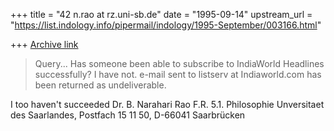 +++
title = "42 n.rao at rz.uni-sb.de"
date = "1995-09-14"
upstream_url = "https://list.indology.info/pipermail/indology/1995-September/003166.html"

+++
[Archive link](https://list.indology.info/pipermail/indology/1995-September/003166.html)

>Query...
>Has someone been able to subscribe to IndiaWorld Headlines successfully?
>I have not. e-mail sent to listserv at Indiaworld.com has been returned as
>undeliverable. 
>
><Sushil Jain>

I too haven't succeeded
Dr. B. Narahari Rao
F.R. 5.1. Philosophie
Unversitaet des Saarlandes,
Postfach 15 11 50,
D-66041 Saarbrücken






